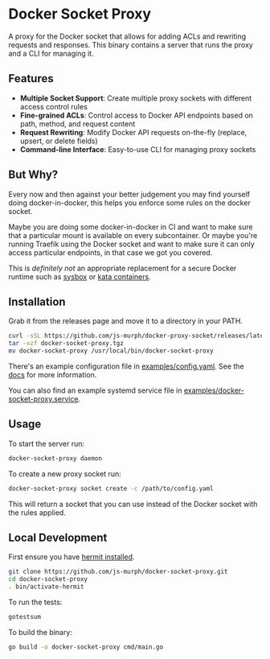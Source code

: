 # Docker Socket Proxy

A proxy for the Docker socket that allows for adding ACLs and rewriting requests and responses. This binary contains a server that runs the proxy and a CLI for managing it.

## Features

- **Multiple Socket Support**: Create multiple proxy sockets with different access control rules
- **Fine-grained ACLs**: Control access to Docker API endpoints based on path, method, and request content
- **Request Rewriting**: Modify Docker API requests on-the-fly (replace, upsert, or delete fields)
- **Command-line Interface**: Easy-to-use CLI for managing proxy sockets

## But Why?

Every now and then against your better judgement you may find yourself doing docker-in-docker, this helps you enforce some rules on the docker socket.

Maybe you are doing some docker-in-docker in CI and want to make sure that a particular mount is available on every subcontainer. Or maybe you're running Traefik using the Docker socket and want to make sure it can only access particular endpoints, in that case we got you covered.

This is _definitely not_ an appropriate replacement for a secure Docker runtime such as [sysbox](https://github.com/nestybox/sysbox) or [kata containers](https://katacontainers.io/).

## Installation

Grab it from the releases page and move it to a directory in your PATH.

```bash
curl -sSL https://github.com/js-murph/docker-proxy-socket/releases/latest/download/docker-socket-proxy.tgz
tar -xzf docker-socket-proxy.tgz
mv docker-socket-proxy /usr/local/bin/docker-socket-proxy
```

There's an example configuration file in [examples/config.yaml](examples/config.yaml). See the [docs](https://js-murph.github.io/docker-socket-proxy/) for more information.

You can also find an example systemd service file in [examples/docker-socket-proxy.service](examples/docker-socket-proxy.service).

## Usage

To start the server run:

```bash
docker-socket-proxy daemon
```

To create a new proxy socket run:

```bash
docker-socket-proxy socket create -c /path/to/config.yaml
```

This will return a socket that you can use instead of the Docker socket with the rules applied.

## Local Development

First ensure you have [hermit installed](https://cashapp.github.io/hermit/#quickstart).

```bash
git clone https://github.com/js-murph/docker-socket-proxy.git
cd docker-socket-proxy
. bin/activate-hermit
```

To run the tests:

```bash
gotestsum
```

To build the binary:

```bash
go build -o docker-socket-proxy cmd/main.go
```
